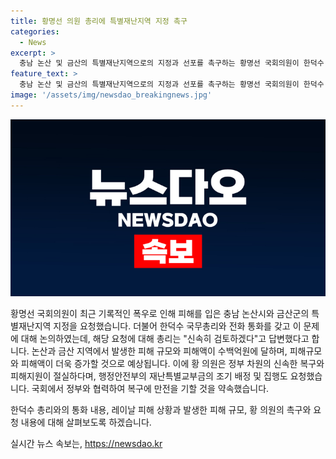 ```yaml
---
title: 황명선 의원 총리에 특별재난지역 지정 촉구
categories:
  - News
excerpt: >
  충남 논산 및 금산의 특별재난지역으로의 지정과 선포를 촉구하는 황명선 국회의원이 한덕수 국무총리와 전화회담을 진행했다. 황 의원은 기자회견을 통해 논산시와 금산군의 기록적 폭우로 인한 피해 규모를 설명하며, 특별재난지역 선포와 복구 지원을 요청했다. 특히, 인명피해와 재난 규모에 따른 긴급복구를 촉구하며 정부와 지방자치단체의 협력을 강조했다.
feature_text: >
  충남 논산 및 금산의 특별재난지역으로의 지정과 선포를 촉구하는 황명선 국회의원이 한덕수 국무총리와 전화회담을 진행했다. 황 의원은 기자회견을 통해 논산시와 금산군의 기록적 폭우로 인한 피해 규모를 설명하며, 특별재난지역 선포와 복구 지원을 요청했다. 특히, 인명피해와 재난 규모에 따른 긴급복구를 촉구하며 정부와 지방자치단체의 협력을 강조했다.
image: '/assets/img/newsdao_breakingnews.jpg'
---
```


<p><img src="/assets/img/newsdao_breakingnews.jpg" alt="flaretime 속보" /></p>

<p>황명선 국회의원이 최근 기록적인 폭우로 인해 피해를 입은 충남 논산시와 금산군의 특별재난지역 지정을 요청했습니다. 더불어 한덕수 국무총리와 전화 통화를 갖고 이 문제에 대해 논의하였는데, 해당 요청에 대해 총리는 "신속히 검토하겠다"고 답변했다고 합니다. 논산과 금산 지역에서 발생한 피해 규모와 피해액이 수백억원에 달하며, 피해규모와 피해액이 더욱 증가할 것으로 예상됩니다. 이에 황 의원은 정부 차원의 신속한 복구와 피해지원이 절실하다며, 행정안전부의 재난특별교부금의 조기 배정 및 집행도 요청했습니다. 국회에서 정부와 협력하여 복구에 만전을 기할 것을 약속했습니다.</p>

<p>한덕수 총리와의 통화 내용, 레이날 피해 상황과 발생한 피해 규모, 황 의원의 촉구와 요청 내용에 대해 살펴보도록 하겠습니다.</p>
실시간 뉴스 속보는, <a href="https://newsdao.kr" rel="dofollow">https://newsdao.kr</a>


